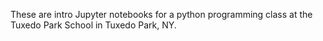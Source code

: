These are intro Jupyter notebooks for a python programming class at the Tuxedo Park School in Tuxedo Park, NY. 
